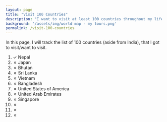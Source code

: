 ```yaml
---
layout: page
title: "Visit 100 Countries"
description: "I want to visit at least 100 countries throughout my life."
background: '/assets/img/world map - my tours.png'
permalink: /visit-100-countries
---
```


In this page, I will track the list of 100 countries (aside from India), that I got to visit/want to visit. 

1. ✓ Nepal
1. ✗ Japan
1. ✗ Bhutan
1. ✗ Sri Lanka
1. ✗ Vietnam
1. ✗ Bangladesh
1. ✗ United States of America
1. ✗ United Arab Emirates
1. ✗ Singapore
1. ✗ 
1. ✗ 
1. ✗ 